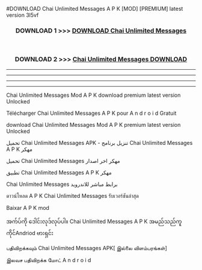 #DOWNLOAD Chai  Unlimited Messages A P K [MOD] [PREMIUM] latest version 3l5vf



<div align="center">

<h3>DOWNLOAD 1 >>> <a href="https://teeasianyam.web.app?sq=Chai  Unlimited Messages">DOWNLOAD Chai  Unlimited Messages </a></h3><br>

<h3>DOWNLOAD 2 >>> <a href="https://teeasianyam.web.app?sq=Chai  Unlimited Messages ">Chai  Unlimited Messages  DOWNLOAD </a></h3>

</div>


----------------------------------------------------------

----------------------------------------------------------

----------------------------------------------------------

----------------------------------------------------------


Chai  Unlimited Messages  Mod A P K download premium latest version Unlocked

Télécharger Chai  Unlimited Messages  A P K pour A n d r o i d Gratuit

download Chai  Unlimited Messages  Mod A P K premium latest version Unlocked

تحميل Chai  Unlimited Messages  APK - تنزيل برنامج Chai  Unlimited Messages  A P K مهكر

تحميل Chai  Unlimited Messages  مهكر اخر اصدار

تطبيق Chai  Unlimited Messages  A P K مهكر

Chai  Unlimited Messages  برابط مباشر للاندرويد

ดาวน์โหลด A P K Chai  Unlimited Messages  รับเวอร์ชันล่าสุด

Baixar A P K mod

အက်ပ်ကို ဒေါင်းလုဒ်လုပ်ပါ။ Chai  Unlimited Messages  A P K အမည်သည်ကူကိုင်Andriod ဗားရှင်း

பதிவிறக்கவும் Chai  Unlimited Messages  APK[ இல்லை விளம்பரங்கள்] 
 
இலவச பதிவிறக்க மோட் A n d r o i d



